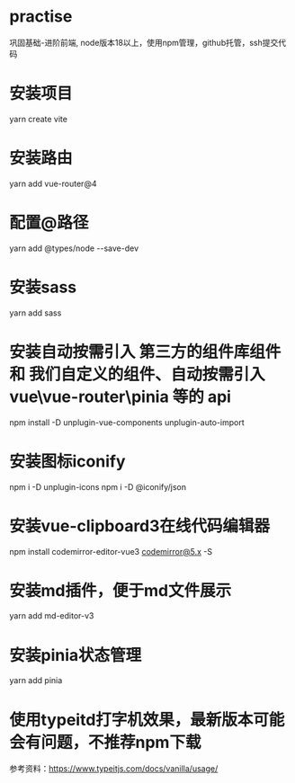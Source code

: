 # practise
巩固基础-进阶前端, node版本18以上，使用npm管理，github托管，ssh提交代码
# 安装项目
 yarn create vite
# 安装路由
yarn add vue-router@4
# 配置@路径
yarn add  @types/node --save-dev
# 安装sass
yarn add sass
# 安装自动按需引入 第三方的组件库组件 和 我们自定义的组件、自动按需引入 vue\vue-router\pinia 等的 api
npm install -D unplugin-vue-components unplugin-auto-import
# 安装图标iconify
npm i -D unplugin-icons npm i -D @iconify/json
# 安装vue-clipboard3在线代码编辑器
npm install codemirror-editor-vue3 codemirror@5.x -S
# 安装md插件，便于md文件展示
yarn add md-editor-v3
# 安装pinia状态管理
yarn add pinia
# 使用typeitd打字机效果，最新版本可能会有问题，不推荐npm下载
 <script src="https://unpkg.com/typeit@8.0.1/dist/index.umd.js"></script>
 参考资料：https://www.typeitjs.com/docs/vanilla/usage/